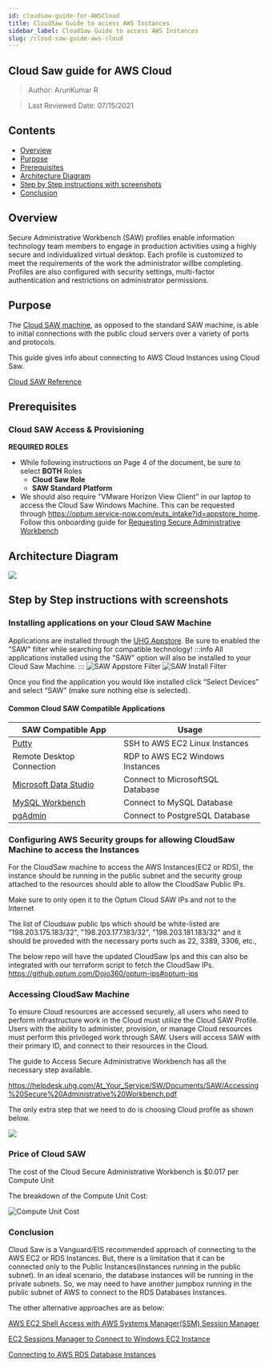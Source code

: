 ```yaml
---
id: cloudsaw-guide-for-AWSCloud
title: CloudSaw Guide to access AWS Instances
sidebar_label: CloudSaw Guide to access AWS Instances
slug: /cloud-saw-guide-aws-cloud
---
```

## Cloud Saw guide for AWS Cloud

> Author: ArunKumar R

> Last Reviewed Date: 07/15/2021

## Contents

- [Overview](#overview)
- [Purpose](#purpose)
- [Prerequisites](#prerequisites)
- [Architecture Diagram](#architecture-diagram)
- [Step by Step instructions with screenshots](#step-by-step-instructions-with-screenshots)
- [Conclusion](#conclusion)

## Overview

Secure Administrative Workbench (SAW) profiles enable information technology team members to engage in production activities using a highly secure and individualized virtual desktop. Each profile is customized to meet the requirements of the work the administrator will ​be completing.  Profiles are also configured with security settings, multi-factor authentication and restrictions on administrator permissions.

## Purpose

The [Cloud SAW machine](https://vanguard.optum.com/docs/patterns/operations/cloud-saw/), as opposed to the standard SAW machine, is able to initial connections with the public cloud servers over a variety of ports and protocols.

This guide gives info about connecting to AWS Cloud Instances using Cloud Saw.

[Cloud SAW Reference](https://helpdesk.uhg.com/At_Your_Service/SW/Pages/Secure-Administrative-Workbench-(SAW).aspx)

## Prerequisites

### Cloud SAW Access & Provisioning
**REQUIRED ROLES**
  - While following instructions on Page 4 of the document, be sure to select **BOTH** Roles 
    - **Cloud Saw Role** 
    - **SAW Standard Platform**
  - We should also require "VMware Horizon View Client" in our laptop to access the Cloud Saw Windows Machine. This can be requested through https://optum.service-now.com/euts_intake?id=appstore_home.
Follow this onboarding guide for [Requesting Secure Administrative Workbench](https://helpdesk.uhg.com/At_Your_Service/SW/Documents/SAW/Requesting%20Secure%20Administrative%20Workbench.pdf)

## Architecture Diagram

![](https://github.optum.com/raw/oaccoe/CCOE-Site/master/static/img/CloudSaw_architecture.png)

## Step by Step instructions with screenshots
### Installing applications on your Cloud SAW Machine

Applications are installed through the [UHG Appstore](https://optum.service-now.com/euts_intake?id=appstore). Be sure to enabled the "SAW" filter while searching for compatible technology!
:::info
All applications installed using the "SAW" option will also be installed to your Cloud Saw Machine.
:::
 ![SAW Appstore Filter](https://github.optum.com/raw/oaccoe/CCOE-Site/master/static/img/saw-app-filter.png)  ![SAW Install Filter](https://github.optum.com/raw/oaccoe/CCOE-Site/master/static/img/saw-app-install-filter.png)

Once you find the application you would like installed click “Select Devices” and select “SAW” (make sure nothing else is selected).

#### Common Cloud SAW Compatible Applications 

| SAW Compatible App | Usage | 
| ---- | ---- |
|[Putty](https://optum.service-now.com/euts_intake?id=euts_appstore_app_details&appKeyId=22198)| SSH to AWS EC2 Linux Instances|
| Remote Desktop Connection| RDP to AWS EC2 Windows Instances|
| [Microsoft Data Studio](https://optum.service-now.com/euts_intake?id=appstore&q=Microsoft%20Azure%20Data%20Studio) | Connect to MicrosoftSQL Database |
| [MySQL Workbench](https://optum.service-now.com/euts_intake?id=appstore&q=MySQL%20Workbench) | Connect to MySQL Database | 
| [pgAdmin](https://optum.service-now.com/euts_intake?id=appstore&q=pgAdmin) | Connect to PostgreSQL Database |

### Configuring AWS Security groups for allowing CloudSaw Machine to access the Instances

For the CloudSaw machine to access the AWS Instances(EC2 or RDS), the instance should be running in the public subnet and the security group attached to the resources should able to allow the CloudSaw Public IPs.

Make sure to only open it to the Optum Cloud SAW IPs and not to the Internet

The list of Cloudsaw public Ips which should be white-listed are "198.203.175.183/32", "198.203.177.183/32", "198.203.181.183/32" and it should be proveded with the necessary ports such as 22, 3389, 3306, etc.,

The below repo will have the updated CloudSaw Ips and this can also be integrated with our terraform script to fetch the CloudSaw IPs.
https://github.optum.com/Dojo360/optum-ips#optum-ips

### Accessing CloudSaw Machine
To ensure Cloud resources are accessed securely, all users who need to perform infrastructure work in the Cloud must utilize the Cloud SAW Profile. Users with the ability to administer, provision, or manage Cloud resources must perform this privileged work through SAW. Users will access SAW with their primary ID, and connect to their resources in the Cloud. 

The guide to Access Secure Administrative Workbench has all the necessary step available.

https://helpdesk.uhg.com/At_Your_Service/SW/Documents/SAW/Accessing%20Secure%20Administrative%20Workbench.pdf

The only extra step that we need to do is choosing Cloud profile as shown below.

![](https://github.optum.com/raw/oaccoe/CCOE-Site/master/static/img/CloudSaw_Profile.png)


### Price of Cloud SAW

The cost of the Cloud Secure Administrative Workbench is $0.017 per Compute Unit

The breakdown of the Compute Unit Cost:

![Compute Unit Cost](https://github.optum.com/raw/oaccoe/CCOE-Site/master/static/img/cloudsaw_compute_unit_cost.png)


### Conclusion
Cloud Saw is a Vanguard/EIS recommended approach of connecting to the AWS EC2 or RDS Instances. But, there is a limitation that it can be connected only to the Public Instances(Instances running in the public subnet). In an ideal scenario, the database instances will be running in the private subnets. So, we may need to have another jumpbox running in the public subnet of AWS to connect to the RDS Databases Instances.

The other alternative approaches are as below:

[AWS EC2 Shell Access with AWS Systems Manager(SSM) Session Manager](https://cloud.optum.com/docs/technical-guides/ssm-session-manager/)

[EC2 Sessions Manager to Connect to Windows EC2 Instance](https://arena.optum.com/docs/howto/AWS-Sessions-Manager-Windows-EC2-Instance)

[Connecting to AWS RDS Database Instances](https://arena.optum.com/docs/AWS-Best-Practices/Best-Practice-To-Connect-To-AWS-RDS-Database-Instances)
